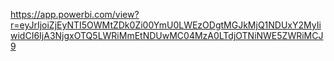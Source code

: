 https://app.powerbi.com/view?r=eyJrIjoiZjEyNTI5OWMtZDk0Zi00YmU0LWEzODgtMGJkMjQ1NDUxY2MyIiwidCI6IjA3NjgxOTQ5LWRiMmEtNDUwMC04MzA0LTdjOTNiNWE5ZWRiMCJ9
